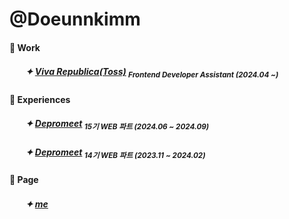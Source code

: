 # @Doeunnkimm

#### 💼 Work

##### ㅤㅤ✦ [Viva Republica(Toss)](https://toss.im/) <sub>Frontend Developer Assistant (2024.04 ~)</sub>



#### 🫧 Experiences

##### ㅤㅤ✦ [Depromeet](https://github.com/depromeet/15th-team3-FE) <sub>15기 WEB 파트 (2024.06 ~ 2024.09)</sub>
##### ㅤㅤ✦ [Depromeet](https://github.com/depromeet/amazing3-fe) <sub>14기 WEB 파트 (2023.11 ~ 2024.02)</sub>


#### 🐢 Page


##### ㅤㅤ✦ [me](https://doeunnkimm-me.vercel.app/)
